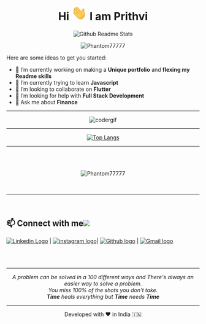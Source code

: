 <h1 align="center">Hi <img src="https://raw.githubusercontent.com/ABSphreak/ABSphreak/master/gifs/Hi.gif" width="40px"/> I am Prithvi</h1>

<p align="center">
 <img width="100px" src="https://res.cloudinary.com/anuraghazra/image/upload/v1594908242/logo_ccswme.svg" align="center" alt="Github Readme Stats" />
</p>
<p align="center"> <img src="https://komarev.com/ghpvc/?username=Phantom77777" alt="Phantom77777"/> </p> 

Here are some ideas to get you started:

- 🔭 I’m currently working on making a **Unique portfolio** and **flexing my Readme skills**
- 🌱 I’m currently trying to learn **Javascript**
- 👯 I’m looking to collaborate on **Flutter**
- 🤔 I’m looking for help with **Full Stack Development**
- 💬 Ask me about **Finance** 
 ---
 <p align="center"> <img src="https://github.com/tusharnankani/tusharnankani/blob/master/Assets/coder.gif" alt="codergif" /> </p>

 
 
---
<center>

[![Top Langs](https://github-readme-stats.vercel.app/api/top-langs/?username=Phantom77777&layout=compact)](https://github.com/Phantom77777/ProfileReadme)

</center>
<hr>
 
 <br>
 <br>
 
<p align="center"><img src="https://github-readme-stats-five-lyart.vercel.app/api?username=Phantom77777&show_icons=true&theme=vue-dark" alt="Phantom77777" /></p>
<br>

---
<br>

<h2>
📫 Connect with me<img src="https://github.com/tusharnankani/tusharnankani/blob/master/Assets/Handshake.gif" height="32px">
</h2>

 [<img src="https://github.com/tusharnankani/tusharnankani/blob/master/Assets/Linkedin.svg" alt="Linkedin Logo" width="32">](https://www.linkedin.com/in/prithvi-jadwani-681445203/) |  [<img src="https://github.com/tusharnankani/tusharnankani/blob/master/Assets/Instagram.svg" alt="instagram logo" width="32">](https://www.instagram.com/prithvi_jadwani/)| [<img src="https://cdn.svgporn.com/logos/github-icon.svg" alt="Github logo" width="34">](https://github.com/Phantom77777) | [<img src="https://github.com/tusharnankani/tusharnankani/blob/master/Assets/Gmail.svg" alt="Gmail logo" height="32">](mailto:coolprithvi95@gmail.com)


<br>
<br>

--- 

<p align="center">
   <i>A problem can be solved in a 100 different ways and There's always an easier way to solve a problem.</i>
   <br>
   <i>You miss 100% of the shots you don't take.</i>
   <br>
   <i><strong>Time</strong> heals everything but <strong>Time</strong> needs <strong>Time</strong></i>
</p>       

---

<p align="center">
Developed with ❤️ in India 🇮🇳 
</p>
